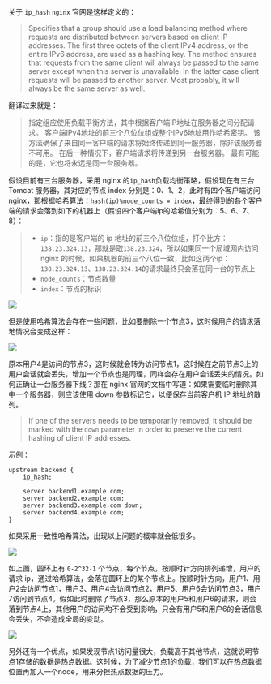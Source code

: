 关于 `ip_hash` `nginx` 官网是这样定义的：

> Specifies that a group should use a load balancing method where requests are distributed between servers based on client IP addresses. The first three octets of the client IPv4 address, or the entire IPv6 address, are used as a hashing key. The method ensures that requests from the same client will always be passed to the same server except when this server is unavailable. In the latter case client requests will be passed to another server. Most probably, it will always be the same server as well.

翻译过来就是：

> 指定组应使用负载平衡方法，其中根据客户端IP地址在服务器之间分配请求。 客户端IPv4地址的前三个八位位组或整个IPv6地址用作哈希密钥。 该方法确保了来自同一客户端的请求将始终传递到同一服务器，除非该服务器不可用。 在后一种情况下，客户端请求将传递到另一台服务器。 最有可能的是，它也将永远是同一台服务器。

假设目前有三台服务器，采用 nginx 的`ip_hash`负载均衡策略，假设现在有三台 Tomcat 服务器，其对应的节点 index 分别是：0、1、2，此时有四个客户端访问 nginx，那根据哈希算法：`hash(ip)%node_counts = index`，最终得到的各个客户端的请求会落到如下的机器上（假设四个客户端ip的哈希值分别为：5、6、7、8）：

> - `ip`：指的是客户端的 ip 地址的前三个八位位组，打个比方：`138.23.324.13`，那就是取`138.23.324`，所以如果同一个局域网内访问 nginx 的时候，如果机器的前三个八位一致，比如这两个ip：`138.23.324.13`、`138.23.324.14`的请求最终只会落在同一台的节点上
> - `node_counts`：节点数量
> - `index`：节点的标识

![](https://raw.githubusercontent.com/superleeyom/blog/main/img/hash.jpg)

但是使用哈希算法会存在一些问题，比如要删除一个节点3，这时候用户的请求落地情况会变成这样：

![](https://raw.githubusercontent.com/superleeyom/blog/main/img/hash2.jpg)

原本用户4是访问的节点3，这时候就会转为访问节点1，这时候在之前节点3上的用户会话就会丢失，增加一个节点也是同理，同样会存在用户会话丢失的情况。如何正确让一台服务器下线？那在 nginx 官网的文档中写道：如果需要临时删除其中一个服务器，则应该使用 down 参数标记它，以便保存当前客户机 IP 地址的散列。

> If one of the servers needs to be temporarily removed, it should be marked with the `down` parameter in order to preserve the current hashing of client IP addresses.

示例：

```nginx
upstream backend {
    ip_hash;

    server backend1.example.com;
    server backend2.example.com;
    server backend3.example.com down;
    server backend4.example.com;
}
```

如果采用一致性哈希算法，出现以上问题的概率就会低很多。

![](https://raw.githubusercontent.com/superleeyom/blog/main/img/iShot2020-11-05%E4%B8%8B%E5%8D%8812.22.28.png)

如上图，圆环上有 `0-2^32-1` 个节点，每个节点，按顺时针方向排列递增，用户的请求 ip，通过哈希算法，会落在圆环上的某个节点上。按顺时针方向，用户1、用户2会访问节点1，用户3、用户4会访问节点2，用户5、用户6会访问节点3，用户7访问到节点4。假如此时删除了节点3，那么原本的用户5和用户6的请求，则会落到节点4上，其他用户的访问均不会受到影响，只会有用户5和用户6的会话信息会丢失，不会造成全局的变动。

![](https://raw.githubusercontent.com/superleeyom/blog/main/img/iShot2020-11-05%E4%B8%8B%E5%8D%8802.05.03.png)

另外还有一个优点，如果发现节点1访问量很大，负载高于其他节点，这就说明节点1存储的数据是热点数据。这时候，为了减少节点1的负载，我们可以在热点数据位置再加入一个node，用来分担热点数据的压力。